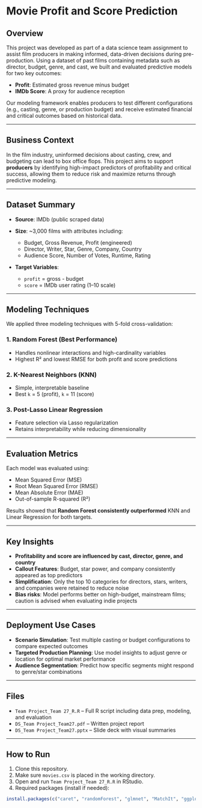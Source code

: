 # Movie Profit and Score Prediction

## Overview

This project was developed as part of a data science team assignment to assist film producers in making informed, data-driven decisions during pre-production. Using a dataset of past films containing metadata such as director, budget, genre, and cast, we built and evaluated predictive models for two key outcomes:

- **Profit**: Estimated gross revenue minus budget
- **IMDb Score**: A proxy for audience reception

Our modeling framework enables producers to test different configurations (e.g., casting, genre, or production budget) and receive estimated financial and critical outcomes based on historical data.

---

## Business Context

In the film industry, uninformed decisions about casting, crew, and budgeting can lead to box office flops. This project aims to support **producers** by identifying high-impact predictors of profitability and critical success, allowing them to reduce risk and maximize returns through predictive modeling.

---

## Dataset Summary

- **Source**: IMDb (public scraped data)
- **Size**: ~3,000 films with attributes including:
  - Budget, Gross Revenue, Profit (engineered)
  - Director, Writer, Star, Genre, Company, Country
  - Audience Score, Number of Votes, Runtime, Rating

- **Target Variables**:
  - `profit` = gross - budget
  - `score` = IMDb user rating (1–10 scale)

---

## Modeling Techniques

We applied three modeling techniques with 5-fold cross-validation:

### 1. Random Forest (Best Performance)
- Handles nonlinear interactions and high-cardinality variables
- Highest R² and lowest RMSE for both profit and score predictions

### 2. K-Nearest Neighbors (KNN)
- Simple, interpretable baseline
- Best `k` = 5 (profit), `k` = 11 (score)

### 3. Post-Lasso Linear Regression
- Feature selection via Lasso regularization
- Retains interpretability while reducing dimensionality

---

## Evaluation Metrics

Each model was evaluated using:
- Mean Squared Error (MSE)
- Root Mean Squared Error (RMSE)
- Mean Absolute Error (MAE)
- Out-of-sample R-squared (R²)

Results showed that **Random Forest consistently outperformed** KNN and Linear Regression for both targets.

---

## Key Insights

- **Profitability and score are influenced by cast, director, genre, and country**
- **Callout Features**: Budget, star power, and company consistently appeared as top predictors
- **Simplification**: Only the top 10 categories for directors, stars, writers, and companies were retained to reduce noise
- **Bias risks**: Model performs better on high-budget, mainstream films; caution is advised when evaluating indie projects

---

## Deployment Use Cases

- **Scenario Simulation**: Test multiple casting or budget configurations to compare expected outcomes
- **Targeted Production Planning**: Use model insights to adjust genre or location for optimal market performance
- **Audience Segmentation**: Predict how specific segments might respond to genre/star combinations

---

## Files

- `Team Project_Team 27_R.R` – Full R script including data prep, modeling, and evaluation
- `DS_Team Project_Team27.pdf` – Written project report
- `DS_Team Project_Team27.pptx` – Slide deck with visual summaries

---

## How to Run

1. Clone this repository.
2. Make sure `movies.csv` is placed in the working directory.
3. Open and run `Team Project_Team 27_R.R` in RStudio.
4. Required packages (install if needed):

```r
install.packages(c("caret", "randomForest", "glmnet", "MatchIt", "ggplot2", "reshape2", "class"))
